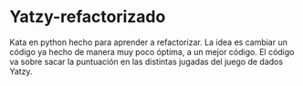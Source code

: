 # Yatzy-refactorizado

Kata en python hecho para aprender a refactorizar. La idea es cambiar un código ya hecho de manera muy poco óptima, a un mejor código. 
El código va sobre sacar la puntuación en las distintas jugadas del juego de dados Yatzy.
